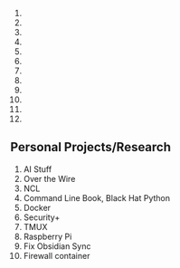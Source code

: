1.  
2. 
3. 
4. 
5.  
6. 
7. 
8.  
9. 
10. 
11. 
12.  

## Personal Projects/Research
1.  AI Stuff
2. Over the Wire
3. NCL
4. Command Line Book, Black Hat Python
5. Docker
6. Security+ 
7. TMUX
8. Raspberry Pi
9. Fix Obsidian Sync
10. Firewall container